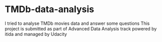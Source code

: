 # TMDb-data-analysis
I tried to analyse TMDb movies data and answer some questions
This project is submitted as part of Advanced Data Analysis track powered by itida and managed by Udacity
